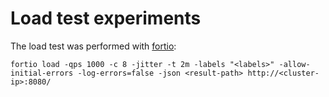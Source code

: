 # Load test experiments

The load test was performed with [fortio](https://github.com/fortio/fortio):
```
fortio load -qps 1000 -c 8 -jitter -t 2m -labels "<labels>" -allow-initial-errors -log-errors=false -json <result-path> http://<cluster-ip>:8080/
```
